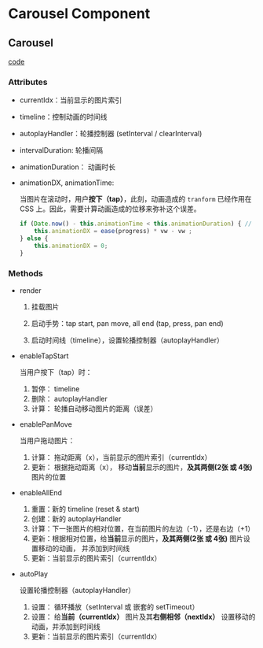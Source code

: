 # Carousel Component

## Carousel

[code](./jsx/containers/Carousel.js)

### Attributes

* currentIdx：当前显示的图片索引

* timeline：控制动画的时间线

* autoplayHandler：轮播控制器 (setInterval / clearInterval)

* intervalDuration: 轮播间隔

* animationDuration： 动画时长

* animationDX, animationTime:

    当图片在滚动时，用户**按下（tap）**，此刻，动画造成的 `tranform` 已经作用在 CSS 上。因此，需要计算动画造成的位移来弥补这个误差。

    ```javascript
    if (Date.now() - this.animationTime < this.animationDuration) { // while the image is moving
        this.animationDX = ease(progress) * vw - vw ; 
    } else {
        this.animationDX = 0;
    }
    ```

### Methods

* render

    1. 挂载图片
    
    2. 启动手势：tap start, pan move, all end (tap, press, pan end)

    3. 启动时间线（timeline），设置轮播控制器（autoplayHandler）

* enableTapStart

    当用户按下（tap）时：

    1. 暂停： timeline
    2. 删除： autoplayHandler
    3. 计算： 轮播自动移动图片的距离（误差）

* enablePanMove

    当用户拖动图片：

    1. 计算： 拖动距离（x），当前显示的图片索引（currentIdx）
    2. 更新： 根据拖动距离（x）， 移动**当前**显示的图片，**及其两侧(2张 或 4张)** 图片的位置

* enableAllEnd

    1. 重置：新的 timeline (reset & start)
    2. 创建：新的 autoplayHandler
    3. 计算：下一张图片的相对位置，在当前图片的左边（-1），还是右边（+1）
    4. 更新：根据相对位置，给**当前**显示的图片，**及其两侧(2张 或 4张)** 图片设置移动的动画， 并添加到时间线
    5. 更新：当前显示的图片索引（currentIdx）

* autoPlay

    设置轮播控制器（autoplayHandler）

    1. 设置： 循环播放（setInterval 或 嵌套的 setTimeout）
    2. 设置： 给**当前（currentIdx）** 图片及其**右侧相邻（nextIdx）** 设置移动的动画，并添加到时间线
    3. 更新：当前显示的图片索引（currentIdx）